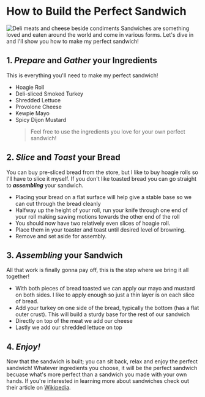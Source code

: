 # How to Build the Perfect Sandwich

![Deli meats and cheese beside condiments](https://images.unsplash.com/photo-1689774504345-6cf299b0b312?q=80&w=1999&auto=format&fit=crop&ixlib=rb-4.0.3&ixid=M3wxMjA3fDB8MHxwaG90by1wYWdlfHx8fGVufDB8fHx8fA%3D%3D)
Sandwiches are something loved and eaten around the world and come in various forms. Let's dive in and I'll show you how to make my perfect sandwich!

## 1. **_Prepare_** and **_Gather_** your Ingredients

This is everything you'll need to make my perfect sandwich!

- Hoagie Roll
- Deli-sliced Smoked Turkey
- Shredded Lettuce
- Provolone Cheese
- Kewpie Mayo
- Spicy Dijon Mustard
  > Feel free to use the ingredients you love for your own perfect sandwich!

## 2. **_Slice_** and **_Toast_** your Bread

You can buy pre-sliced bread from the store, but I like to buy hoagie rolls so I'll have to slice it myself. If you don't like toasted bread you can go straight to **_assembling_** your sandwich.

- Placing your bread on a flat surface will help give a stable base so we can cut through the bread cleanly
- Halfway up the height of your roll, run your knife through one end of your roll making sawing motions towards the other end of the roll
- You should now have two relatively even slices of hoagie roll.
- Place them in your toaster and toast until desired level of browning.
- Remove and set aside for assembly.

## 3. **_Assembling_** your Sandwich

All that work is finally gonna pay off, this is the step where we bring it all together!

- With both pieces of bread toasted we can apply our mayo and mustard on both sides. I like to apply enough so just a thin layer is on each slice of bread.
- Add your turkey on one side of the bread, typically the bottom (has a flat outer crust). This will build a sturdy base for the rest of our sandwich
- Directly on top of the meat we add our cheese
- Lastly we add our shredded lettuce on top

## 4. **_Enjoy!_**

Now that the sandwich is built; you can sit back, relax and enjoy the perfect sandwich! Whatever ingredients you choose, it will be the perfect sandwich becuase what's more perfect than a sandwich you made with your own hands. If you're interested in learning more about sandwiches check out their article on [Wikipedia](https://en.wikipedia.org/wiki/Sandwich).
